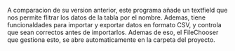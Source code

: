 A comparacion de su version anterior, este programa añade un textfield que nos permite flitrar los datos de la tabla por el nombre. Ademas, tiene funcionaldades para importar y exportar datos en formato CSV, y controla que sean correctos antes de importarlos. Ademas de eso, el FileChooser que gestiona esto, se abre automaticamente en la carpeta del proyecto.
